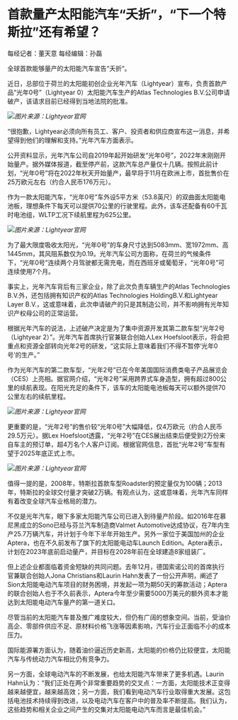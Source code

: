# 首款量产太阳能汽车“夭折”，“下一个特斯拉”还有希望？

每经记者：董天意 每经编辑：孙磊

全球首款能够量产的太阳能汽车宣告“夭折”。

近日，总部位于荷兰的太阳能初创企业光年汽车（Lightyear）宣布，负责首款产品“光年0号”（Lightyear 0）太阳能汽车生产的Atlas
Technologies B.V.公司申请破产，该请求目前已经得到当地法院的批准。

![](https://inews.gtimg.com/newsapp_bt/0/15654037278/1000)_图片来源：Lightyear官网_

“很抱歉，Lightyear必须向所有员工、客户、投资者和供应商宣布这一消息，并希望得到他们的理解和支持。”光年汽车方面表示。

公开资料显示，光年汽车公司自2019年起开始研发“光年0号”，2022年末刚刚开始量产。据外媒体报道，截至停产前，这款汽车总产量仅十几辆。按照此前计划，“光年0号”将在2022年秋天开始量产，最早将于11月在欧洲上市，首批售价在25万欧元左右（约合人民币176万元）。

作为一款太阳能汽车，“光年0号”车外设5平方米（53.8英尺）的双曲面太阳能电池板，理想条件下每天可以提供70公里的行驶里程。此外，该车还配备有60千瓦时电池组，WLTP工况下续航里程为625公里。

![](https://inews.gtimg.com/newsapp_bt/0/15654037284/1000)_图片来源：Lightyear官网_

为了最大限度吸收太阳光，“光年0号”的车身尺寸达到5083mm、宽1972mm、高1445mm，其风阻系数仅为0.19。光年汽车公司方面称，在荷兰的气候条件下，“光年0号”连续两个月驾驶都无需充电，而在西班牙或葡萄牙，“光年0号”可连续使用7个月。

事实上，光年汽车背后有三家企业，除了此次负责车辆生产的Atlas Technologies B.V.外，还包括拥有知识产权的Atlas
Technologies HoldingB.V.和Lightyear Layer
B.V.，这或意味着，此次申请破产的只是其制造公司，并不影响拥有光年知识产权母公司的正常运营。

根据光年汽车的说法，上述破产决定是为了集中资源开发其第二款车型“光年2号（Lightyear 2）”。光年汽车首席执行官兼联合创始人Lex
Hoefsloot表示，将会把重点和资源全部转向光年2号的研发，“这实际上意味着我们不得不暂停‘光年0号’的生产。”

作为光年汽车的第二款车型，“光年2号”已在今年美国国际消费类电子产品展览会（CES）上亮相。据官网介绍，“光年2号”采用跨界式车身造型，拥有超过800公里的续航表现。在阳光充足的条件下，该车的太阳能电池板每天可以额外提供70公里左右的续航里程。

![](https://inews.gtimg.com/newsapp_bt/0/15654037288/1000)_图片来源：Lightyear官网_

更重要的是，“光年2号”的售价较“光年0号”大幅降低，仅4万欧元（约合人民币29.5万元）。据Lex
Hoefsloot透露，“光年2号”在CES展出结束后便受到2万份来自车主的预订单，超4万名个人客户订阅。根据官网信息，首批“光年2号”车型有望于2025年底正式上市。

![](https://inews.gtimg.com/newsapp_bt/0/15654037323/1000)_图片来源：Lightyear官网_

值得一提的是，2008年，特斯拉首款车型Roadster的预定量仅为100辆；2013年，特斯拉的全球交付量才突破2万辆。有观点认为，这或意味着，光年汽车同样有着改变全球汽车业格局的潜力。

不仅是光年汽车，眼下多家太阳能汽车公司已进入到待量产阶段。如2016年在慕尼黑成立的Sono已经与芬兰汽车制造商Valmet
Automotive达成协议，在7年内生产25.7万辆汽车，并计划于今年下半年开始生产。另外一家位于美国加州的企业Aptera，也在不久前发布了旗下的太阳能电动车Launch
Edition。Aptera表示，计划在2023年底前启动量产，并目标在2028年前在全球建造8家组装厂。

但上述企业都面临着资金短缺的共同问题。去年12月，德国索诺公司的首席执行官兼联合创始人Jona Christians和Laurin
Hahn发表了一份公开声明，阐述了Sion太阳能电动汽车项目的财务困境，并发起一项为期50天的筹款活动；Aptera的联合创始人也于不久前表示，Aptera今年至少需要5000万美元的额外资本才能达到太阳能电动汽车量产的第一道关口。

尽管当前的太阳能汽车普及推广难度较大，但仍有广阔的想象空间。当前，受油价高企、零部件供应不足、原材料价格飞涨等因素影响，汽车行业正面临不小的成本压力。

国际能源署方面认为，随着油价逼近历史新高，太阳能的价格仍比较便宜，太阳能汽车与传统动力汽车相比仍有竞争力。

另一方面，全球电动汽车的不断发展，也给太阳能汽车带来了更多机遇。Laurin
Hahn认为：“我们正处在两个非常重要趋势的交叉点：一方面，太阳能技术正变得越来越便宜，越来越高效；另一方面，我们看到电动汽车行业取得重大发展。这包括电池技术持续得到改进，以及电动汽车在客户中的普及率不断提高。我们认为，这些趋势和相关企业之间产生的交集对太阳能电动汽车而言是最佳机会。”


